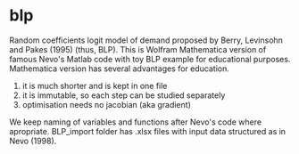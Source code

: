 # blp
Random coefficients logit model of demand proposed by Berry, Levinsohn and Pakes (1995) (thus, BLP).
This is Wolfram Mathematica version of famous Nevo's Matlab code with toy BLP example for educational purposes.
Mathematica version has several advantages for education.
1) it is much shorter and is kept in one file
2) it is immutable, so each step can be studied separately 
3) optimisation needs no jacobian (aka gradient)

We keep naming of variables and functions after Nevo's code where apropriate.
BLP_import folder has .xlsx files with input data structured as in Nevo (1998).
